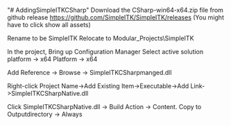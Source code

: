 "# AddingSimpleITKCSharp" 
Download the CSharp-win64-x64.zip file from github release
https://github.com/SimpleITK/SimpleITK/releases
(You might have to click show all assets)

Rename to be SimpleITK
Relocate to Modular_Projects\SimpleITK

In the project, Bring up Configuration Manager
Select active solution platform -> x64
Platform -> x64

Add Reference -> Browse -> SimpleITKCSharpmanged.dll

Right-click Project Name->Add Existing Item->Executable->Add Link->SimpleITKCSharpNative.dll

Click SimpleITKCSharpNative.dll -> Build Action -> Content. Copy to Outputdirectory -> Always
